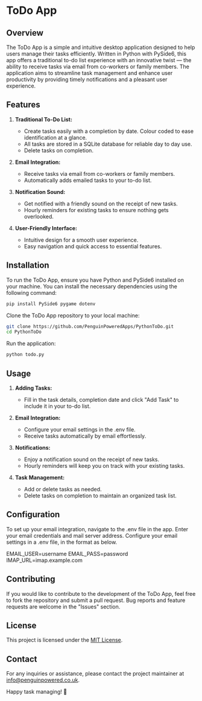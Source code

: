 # ToDo App

## Overview

The ToDo App is a simple and intuitive desktop application designed to help users manage their tasks efficiently. Written in Python with PySide6, this app offers a traditional to-do list experience with an innovative twist — the ability to receive tasks via email from co-workers or family members. The application aims to streamline task management and enhance user productivity by providing timely notifications and a pleasant user experience.

## Features

1. **Traditional To-Do List:**

   - Create tasks easily with a completion by date. Colour coded to ease identification at a glance.
   - All tasks are stored in a SQLite database for reliable day to day use.
   - Delete tasks on completion.

2. **Email Integration:**

   - Receive tasks via email from co-workers or family members.
   - Automatically adds emailed tasks to your to-do list.

3. **Notification Sound:**

   - Get notified with a friendly sound on the receipt of new tasks.
   - Hourly reminders for existing tasks to ensure nothing gets overlooked.

4. **User-Friendly Interface:**
   - Intuitive design for a smooth user experience.
   - Easy navigation and quick access to essential features.

## Installation

To run the ToDo App, ensure you have Python and PySide6 installed on your machine. You can install the necessary dependencies using the following command:

```bash
pip install PySide6 pygame dotenv
```

Clone the ToDo App repository to your local machine:

```bash
git clone https://github.com/PenguinPoweredApps/PythonToDo.git
cd PythonToDo
```

Run the application:

```bash
python todo.py
```

## Usage

1. **Adding Tasks:**

   - Fill in the task details, completion date and click "Add Task" to include it in your to-do list.

2. **Email Integration:**

   - Configure your email settings in the .env file.
   - Receive tasks automatically by email effortlessly.

3. **Notifications:**

   - Enjoy a notification sound on the receipt of new tasks.
   - Hourly reminders will keep you on track with your existing tasks.

4. **Task Management:**
   - Add or delete tasks as needed.
   - Delete tasks on completion to maintain an organized task list.

## Configuration

To set up your email integration, navigate to the .env file in the app. Enter your email credentials and mail server address.
Configure your email settings in a .env file, in the format as below.

EMAIL_USER=username
EMAIL_PASS=password
IMAP_URL=imap.example.com

## Contributing

If you would like to contribute to the development of the ToDo App, feel free to fork the repository and submit a pull request. Bug reports and feature requests are welcome in the "Issues" section.

## License

This project is licensed under the [MIT License](LICENSE).

## Contact

For any inquiries or assistance, please contact the project maintainer at [info@penguinpowered.co.uk](mailto:info@penguinpowered.co.uk).

Happy task managing! 🚀
